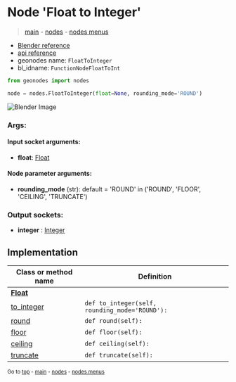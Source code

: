 # Node 'Float to Integer'

> [main](../structure.md) - [nodes](nodes.md) - [nodes menus](nodes_menus.md)

- [Blender reference](https://docs.blender.org/manual/en/latest/modeling/geometry_nodes/utilities/float_to_integer.html)
- [api reference](https://docs.blender.org/api/current/bpy.types.FunctionNodeFloatToInt.html)
- geonodes name: `FloatToInteger`
- bl_idname: `FunctionNodeFloatToInt`

```python
from geonodes import nodes

node = nodes.FloatToInteger(float=None, rounding_mode='ROUND')
```

![Blender Image](https://docs.blender.org/manual/en/latest/_images/node-types_FunctionNodeFloatToInt.webp)

### Args:

#### Input socket arguments:

- **float**: [Float](Float.md)

#### Node parameter arguments:

- **rounding_mode** (str): default = 'ROUND' in ('ROUND', 'FLOOR', 'CEILING', 'TRUNCATE')

### Output sockets:

- **integer** : [Integer](Integer.md)

## Implementation

| Class or method name | Definition |
|----------------------|------------|
| **[Float](Float.md)** |
| [to_integer](Float.md#to_integer) | `def to_integer(self, rounding_mode='ROUND'):` |
| [round](Float.md#round) | `def round(self):` |
| [floor](Float.md#floor) | `def floor(self):` |
| [ceiling](Float.md#ceiling) | `def ceiling(self):` |
| [truncate](Float.md#truncate) | `def truncate(self):` |
<sub>Go to [top](#node-Float-to-Integer) - [main](../structure.md) - [nodes](nodes.md) - [nodes menus](nodes_menus.md)</sub>

